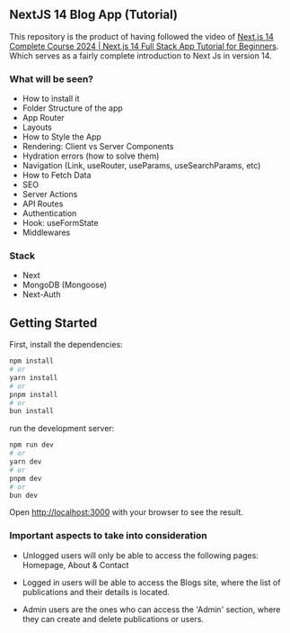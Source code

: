 ## NextJS 14 Blog App (Tutorial)

This repository is the product of having followed the video of [Next.js 14 Complete Course 2024 | Next.js 14 Full Stack App Tutorial for Beginners](https://www.youtube.com/watch?v=vCOSTG10Y4o&t=8s&ab_channel=LamaDev). Which serves as a fairly complete introduction to Next Js in version 14.

### **What will be seen?**

* How to install it
* Folder Structure of the app
* App Router
* Layouts
* How to Style the App
* Rendering: Client vs Server Components
* Hydration errors (how to solve them)
* Navigation (Link, useRouter, useParams, useSearchParams, etc)
* How to Fetch Data
* SEO
* Server Actions
* API Routes
* Authentication
* Hook: useFormState
* Middlewares

### **Stack**

* Next
* MongoDB (Mongoose)
* Next-Auth

## Getting Started

First, install the dependencies:

```bash
npm install
# or
yarn install
# or
pnpm install
# or
bun install
```


run the development server:

```bash
npm run dev
# or
yarn dev
# or
pnpm dev
# or
bun dev
```

Open [http://localhost:3000](http://localhost:3000) with your browser to see the result.

### **Important aspects to take into consideration**

* Unlogged users will only be able to access the following pages: Homepage, About & Contact

* Logged in users will be able to access the Blogs site, where the list of publications and their details is located.

* Admin users are the ones who can access the 'Admin' section, where they can create and delete publications or users.